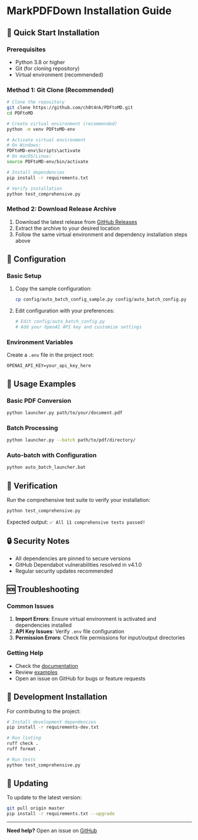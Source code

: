 # MarkPDFDown Installation Guide

## 🚀 Quick Start Installation

### Prerequisites
- Python 3.8 or higher
- Git (for cloning repository)
- Virtual environment (recommended)

### Method 1: Git Clone (Recommended)

```bash
# Clone the repository
git clone https://github.com/ch0t4nk/PDFtoMD.git
cd PDFtoMD

# Create virtual environment (recommended)
python -m venv PDFtoMD-env

# Activate virtual environment
# On Windows:
PDFtoMD-env\Scripts\activate
# On macOS/Linux:
source PDFtoMD-env/bin/activate

# Install dependencies
pip install -r requirements.txt

# Verify installation
python test_comprehensive.py
```

### Method 2: Download Release Archive

1. Download the latest release from [GitHub Releases](https://github.com/ch0t4nk/PDFtoMD/releases)
2. Extract the archive to your desired location
3. Follow the same virtual environment and dependency installation steps above

## 🔧 Configuration

### Basic Setup
1. Copy the sample configuration:
   ```bash
   cp config/auto_batch_config_sample.py config/auto_batch_config.py
   ```

2. Edit configuration with your preferences:
   ```bash
   # Edit config/auto_batch_config.py
   # Add your OpenAI API key and customize settings
   ```

### Environment Variables
Create a `.env` file in the project root:
```env
OPENAI_API_KEY=your_api_key_here
```

## 🎯 Usage Examples

### Basic PDF Conversion
```bash
python launcher.py path/to/your/document.pdf
```

### Batch Processing
```bash
python launcher.py --batch path/to/pdf/directory/
```

### Auto-batch with Configuration
```bash
python auto_batch_launcher.bat
```

## 🧪 Verification

Run the comprehensive test suite to verify your installation:
```bash
python test_comprehensive.py
```

Expected output: `✅ All 11 comprehensive tests passed!`

## 🔒 Security Notes

- All dependencies are pinned to secure versions
- GitHub Dependabot vulnerabilities resolved in v4.1.0
- Regular security updates recommended

## 🆘 Troubleshooting

### Common Issues

1. **Import Errors**: Ensure virtual environment is activated and dependencies installed
2. **API Key Issues**: Verify `.env` file configuration
3. **Permission Errors**: Check file permissions for input/output directories

### Getting Help

- Check the [documentation](docs/)
- Review [examples](examples/)
- Open an issue on GitHub for bugs or feature requests

## 📝 Development Installation

For contributing to the project:

```bash
# Install development dependencies
pip install -r requirements-dev.txt

# Run linting
ruff check .
ruff format .

# Run tests
python test_comprehensive.py
```

## 🔄 Updating

To update to the latest version:

```bash
git pull origin master
pip install -r requirements.txt --upgrade
```

---

**Need help?** Open an issue on [GitHub](https://github.com/ch0t4nk/PDFtoMD/issues)
